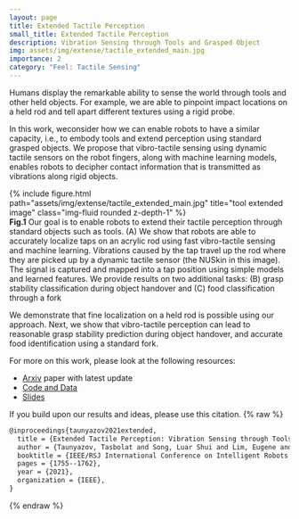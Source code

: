 ```yaml
---
layout: page
title: Extended Tactile Perception
small_title: Extended Tactile Perception
description: Vibration Sensing through Tools and Grasped Object
img: assets/img/extense/tactile_extended_main.jpg
importance: 2
category: "Feel: Tactile Sensing"
---
```


Humans display the remarkable ability to sense the world through tools and other held objects. For example, we are able to pinpoint impact locations on a held rod and tell apart different textures using a rigid probe.

In this work, weconsider how we can enable robots to have a similar capacity, i.e., to embody tools and extend perception using standard grasped objects. We propose that vibro-tactile sensing using dynamic tactile sensors on the robot fingers, along with machine learning models, enables robots to decipher contact information that is transmitted as vibrations along rigid objects. 


<div class="row justify-content-sm-center">
    <div class="col-sm mt-3 mt-md-0">
        {% include figure.html path="assets/img/extense/tactile_extended_main.jpg" title="tool extended image" class="img-fluid rounded z-depth-1" %}
    </div>
</div>
<div class="caption">
    <strong>Fig.1</strong> Our goal is to enable robots to extend their tactile perception through standard objects such as tools. (A) We show that robots are able to accurately localize taps on an acrylic rod using fast vibro-tactile sensing and machine learning. Vibrations caused by the tap travel up the rod where they are picked up by a dynamic tactile sensor (the NUSkin in this image). The signal is captured and mapped into a tap position using simple models and learned features. We provide results on two additional tasks: (B) grasp stability classification during object handover and (C) food classification through a fork
</div>

We demonstrate that fine localization on a held rod is possible using our approach. Next, we show that vibro-tactile perception can lead to reasonable grasp stability prediction during object handover, and accurate food identification using a standard fork.

For more on this work, please look at the following resources:

<ul>
<li><a href="https://arxiv.org/abs/2106.00489">Arxiv</a> paper with latest update</li>
<li><a href="https://github.com/clear-nus/ext-sense">Code and Data</a></li>
<li><a href="{{ page.baseurl }}/assets/pdf/presentation_IROS2021.pdf">Slides</a></li>
</ul>

If you build upon our results and ideas, please use this citation.
{% raw %}
```html
@inproceedings{taunyazov2021extended,
  title = {Extended Tactile Perception: Vibration Sensing through Tools and Grasped Objects},
  author = {Taunyazov, Tasbolat and Song, Luar Shui and Lim, Eugene and See, Hian Hian and Lee, David and Tee, Benjamin CK and Soh, Harold},
  booktitle = {IEEE/RSJ International Conference on Intelligent Robots and Systems (IROS)},
  pages = {1755--1762},
  year = {2021},
  organization = {IEEE},
}
```
{% endraw %}
